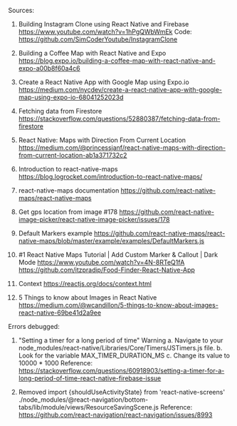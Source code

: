 Sources:

1. Building Instagram Clone using React Native and Firebase
   https://www.youtube.com/watch?v=1hPgQWbWmEk
   Code: https://github.com/SimCoderYoutube/InstagramClone

2. Building a Coffee Map with React Native and Expo
   https://blog.expo.io/building-a-coffee-map-with-react-native-and-expo-a00b8f60a4c6

3. Create a React Native App with Google Map using Expo.io
   https://medium.com/nycdev/create-a-react-native-app-with-google-map-using-expo-io-68041252023d

4. Fetching data from Firestore
   https://stackoverflow.com/questions/52880387/fetching-data-from-firestore

5. React Native: Maps with Direction From Current Location
   https://medium.com/@princessjanf/react-native-maps-with-direction-from-current-location-ab1a371732c2

6. Introduction to react-native-maps
   https://blog.logrocket.com/introduction-to-react-native-maps/

7. react-native-maps documentation
   https://github.com/react-native-maps/react-native-maps

8. Get gps location from image #178
   https://github.com/react-native-image-picker/react-native-image-picker/issues/178

9. Default Markers example
   https://github.com/react-native-maps/react-native-maps/blob/master/example/examples/DefaultMarkers.js

10. #1 React Native Maps Tutorial | Add Custom Marker & Callout | Dark Mode
    https://www.youtube.com/watch?v=4N-8RTeQ1fA
    https://github.com/itzpradip/Food-Finder-React-Native-App

11. Context
    https://reactjs.org/docs/context.html

12. 5 Things to know about Images in React Native
    https://medium.com/@wcandillon/5-things-to-know-about-images-react-native-69be41d2a9ee

Errors debugged:

1. "Setting a timer for a long period of time" Warning
   a. Navigate to your node_modules/react-native/Libraries/Core/Timers/JSTimers.js file.
   b. Look for the variable MAX_TIMER_DURATION_MS
   c. Change its value to 10000 \* 1000
   Reference: https://stackoverflow.com/questions/60918903/setting-a-timer-for-a-long-period-of-time-react-native-firebase-issue

2. Removed import {shouldUseActivityState} from 'react-native-screens'
   ./node_modules/@react-navigation/bottom-tabs/lib/module/views/ResourceSavingScene.js
   Reference: https://github.com/react-navigation/react-navigation/issues/8993
